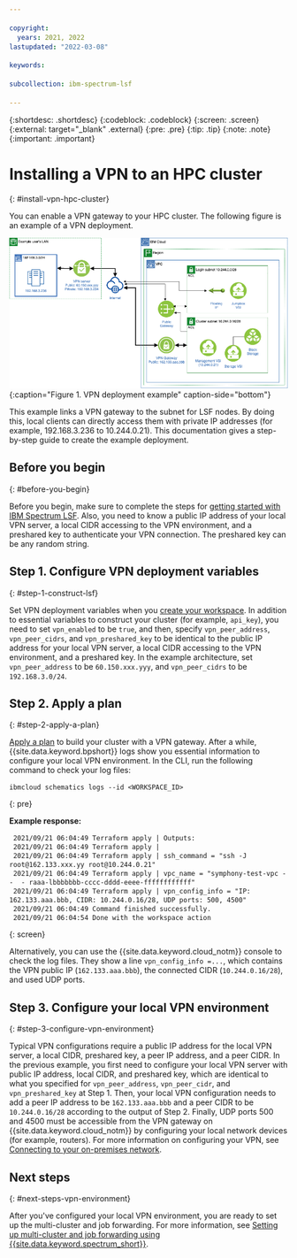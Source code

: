 ```yaml
---

copyright:
  years: 2021, 2022
lastupdated: "2022-03-08"

keywords: 

subcollection: ibm-spectrum-lsf

---
```


{:shortdesc: .shortdesc}
{:codeblock: .codeblock}
{:screen: .screen}
{:external: target="_blank" .external}
{:pre: .pre}
{:tip: .tip}
{:note: .note}
{:important: .important}

# Installing a VPN to an HPC cluster
{: #install-vpn-hpc-cluster}

You can enable a VPN gateway to your HPC cluster. The following figure is an example of a VPN deployment.

![Architecture diagram for VPN deployment](images/hpcc_vpn.png){:caption="Figure 1. VPN deployment example" caption-side="bottom"}

This example links a VPN gateway to the subnet for LSF nodes. By doing this, local clients can directly access them with private IP addresses (for example, 192.168.3.236 to 10.244.0.21). This documentation gives a step-by-step guide to create the example deployment.

## Before you begin
{: #before-you-begin}

Before you begin, make sure to complete the steps for [getting started with IBM Spectrum LSF](/docs/ibm-spectrum-lsf?topic=ibm-spectrum-lsf-getting-started-tutorial). Also, you need to know a public IP address of your local VPN server, a local CIDR accessing to the VPN environment, and a preshared key to authenticate your VPN connection. The preshared key can be any random string.

## Step 1. Configure VPN deployment variables
{: #step-1-construct-lsf}

Set VPN deployment variables when you [create your workspace](/docs/ibm-spectrum-lsf?topic=ibm-spectrum-lsf-creating-workspace). In addition to essential variables to construct your cluster (for example, `api_key`), you need to set `vpn_enabled` to be `true`, and then, specify `vpn_peer_address`, `vpn_peer_cidrs`, and `vpn_preshared_key` to be identical to the public IP address for your local VPN server, a local CIDR accessing to the VPN environment, and a preshared key. In the example architecture, set `vpn_peer_address` to be `60.150.xxx.yyy`, and `vpn_peer_cidrs` to be `192.168.3.0/24`.

## Step 2. Apply a plan
{: #step-2-apply-a-plan}

[Apply a plan](/docs/ibm-spectrum-lsf?topic=ibm-spectrum-lsf-applying-plan) to build your cluster with a VPN gateway. After a while, {{site.data.keyword.bpshort}} logs show you essential information to configure your local VPN environment. In the CLI, run the following command to check your log files:

```
ibmcloud schematics logs --id <WORKSPACE_ID>
```
{: pre}

**Example response:**

```
 2021/09/21 06:04:49 Terraform apply | Outputs:
 2021/09/21 06:04:49 Terraform apply | 
 2021/09/21 06:04:49 Terraform apply | ssh_command = "ssh -J root@162.133.xxx.yy root@10.244.0.21"
 2021/09/21 06:04:49 Terraform apply | vpc_name = "symphony-test-vpc --  - raaa-lbbbbbbb-cccc-dddd-eeee-ffffffffffff"
 2021/09/21 06:04:49 Terraform apply | vpn_config_info = "IP: 162.133.aaa.bbb, CIDR: 10.244.0.16/28, UDP ports: 500, 4500"
 2021/09/21 06:04:49 Command finished successfully.
 2021/09/21 06:04:54 Done with the workspace action
```
{: screen}

Alternatively, you can use the {{site.data.keyword.cloud_notm}} console to check the log files. They show a line `vpn_config_info =...`, which contains the VPN public IP (`162.133.aaa.bbb`), the connected CIDR (`10.244.0.16/28`), and used UDP ports.

## Step 3. Configure your local VPN environment
{: #step-3-configure-vpn-environment}

Typical VPN configurations require a public IP address for the local VPN server, a local CIDR, preshared key, a peer IP address, and a peer CIDR. In the previous example, you first need to configure your local VPN server with public IP address, local CIDR, and preshared key, which are identical to what you specified for `vpn_peer_address`, `vpn_peer_cidr`, and `vpn_preshared_key` at Step 1. Then, your local VPN configuration needs to add a peer IP address to be `162.133.aaa.bbb` and a peer CIDR to be `10.244.0.16/28` according to the output of Step 2. Finally, UDP ports 500 and 4500 must be accessible from the VPN gateway on {{site.data.keyword.cloud_notm}} by configuring your local network devices (for example, routers). For more information on configuring your VPN, see [Connecting to your on-premises network](/docs/vpc?topic=vpc-vpn-onprem-example).

## Next steps
{: #next-steps-vpn-environment}

After you've configured your local VPN environment, you are ready to set up the multi-cluster and job forwarding. For more information, see [Setting up multi-cluster and job forwarding using {{site.data.keyword.spectrum_short}}](/docs/ibm-spectrum-lsf?topic=ibm-spectrum-lsf-set-up-multi-cluster-job-forwarding).

